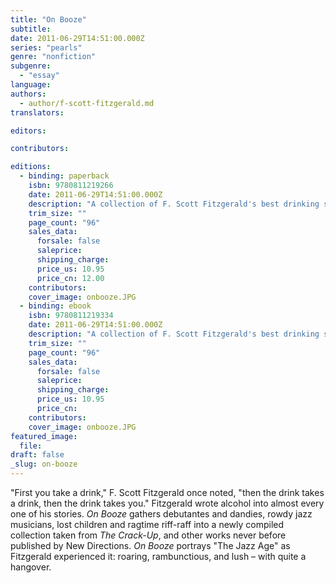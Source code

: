 ```yaml
---
title: "On Booze"
subtitle:
date: 2011-06-29T14:51:00.000Z
series: "pearls"
genre: "nonfiction"
subgenre:
  - "essay"
language:
authors:
  - author/f-scott-fitzgerald.md
translators:

editors:

contributors:

editions:
  - binding: paperback
    isbn: 9780811219266
    date: 2011-06-29T14:51:00.000Z
    description: "A collection of F. Scott Fitzgerald's best drinking stories makes this our most intoxicating Pearl yet! "
    trim_size: ""
    page_count: "96"
    sales_data:
      forsale: false
      saleprice:
      shipping_charge:
      price_us: 10.95
      price_cn: 12.00
    contributors:
    cover_image: onbooze.JPG
  - binding: ebook
    isbn: 9780811219334
    date: 2011-06-29T14:51:00.000Z
    description: "A collection of F. Scott Fitzgerald's best drinking stories makes this our most intoxicating Pearl yet! "
    trim_size: ""
    page_count: "96"
    sales_data:
      forsale: false
      saleprice:
      shipping_charge:
      price_us: 10.95
      price_cn:
    contributors:
    cover_image: onbooze.JPG
featured_image:
  file:
draft: false
_slug: on-booze
---
```


"First you take a drink," F. Scott Fitzgerald once noted, "then the drink takes a drink, then the drink takes you." Fitzgerald wrote alcohol into almost every one of his stories. _On Booze_ gathers debutantes and dandies, rowdy jazz musicians, lost children and ragtime riff-raff into a newly compiled collection taken from _The Crack-Up_, and other works never before published by New Directions. _On Booze_ portrays "The Jazz Age" as Fitzgerald experienced it: roaring, rambunctious, and lush – with quite a hangover.

